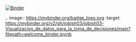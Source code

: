 [![Binder](https://mybinder.org/badge_logo.svg)](https://mybinder.org/v2/gh/jobish03/jobish03-Visualizacion_de_datos_para_la_toma_de_decisiones/main?filepath=welcome_binder.ipynb)

.. image:: https://mybinder.org/badge_logo.svg
 :target: https://mybinder.org/v2/gh/jobish03/jobish03-Visualizacion_de_datos_para_la_toma_de_decisiones/main?filepath=welcome_binder.ipynb
